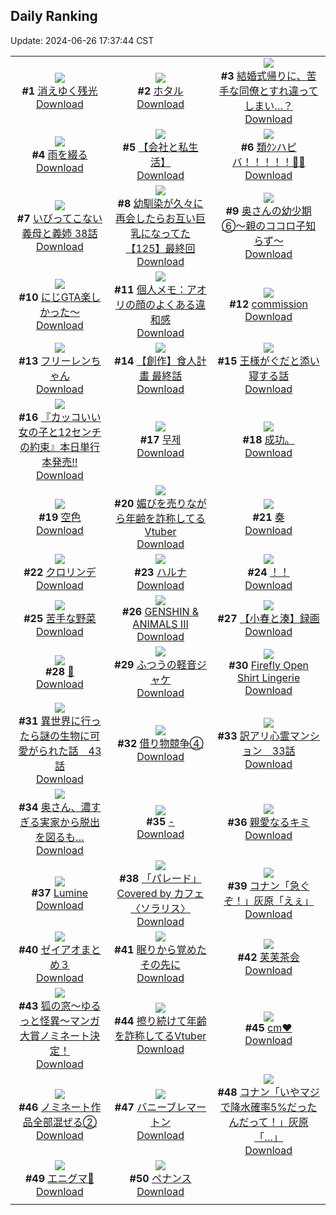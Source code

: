 ## Daily Ranking
Update: 2024-06-26 17:37:44 CST

|      |      |      |
| :----: | :----: | :----: |
| ![](https://i.pixiv.re/c/240x480/img-master/img/2024/06/24/00/00/49/119915880_p0_master1200.jpg)<br>**#1** [消えゆく残光](https://www.pixiv.net/artworks/119915880)<br>[Download](https://i.pixiv.re/img-original/img/2024/06/24/00/00/49/119915880_p0.jpg) | ![](https://i.pixiv.re/c/240x480/img-master/img/2024/06/24/00/00/38/119915858_p0_master1200.jpg)<br>**#2** [ホタル](https://www.pixiv.net/artworks/119915858)<br>[Download](https://i.pixiv.re/img-original/img/2024/06/24/00/00/38/119915858_p0.png) | ![](https://i.pixiv.re/c/240x480/img-master/img/2024/06/24/11/18/31/119926839_p0_master1200.jpg)<br>**#3** [結婚式帰りに、苦手な同僚とすれ違ってしまい…？](https://www.pixiv.net/artworks/119926839)<br>[Download](https://i.pixiv.re/img-original/img/2024/06/24/11/18/31/119926839_p0.jpg) |
| ![](https://i.pixiv.re/c/240x480/img-master/img/2024/06/25/00/00/36/119945611_p0_master1200.jpg)<br>**#4** [雨を綴る](https://www.pixiv.net/artworks/119945611)<br>[Download](https://i.pixiv.re/img-original/img/2024/06/25/00/00/36/119945611_p0.jpg) | ![](https://i.pixiv.re/c/240x480/img-master/img/2024/06/25/12/00/14/119956799_p0_master1200.jpg)<br>**#5** [【会社と私生活】](https://www.pixiv.net/artworks/119956799)<br>[Download](https://i.pixiv.re/img-original/img/2024/06/25/12/00/14/119956799_p0.jpg) | ![](https://i.pixiv.re/c/240x480/img-master/img/2024/06/24/00/00/02/119915727_p0_master1200.jpg)<br>**#6** [類ｸﾝハピバ！！！！！🎂🎉](https://www.pixiv.net/artworks/119915727)<br>[Download](https://i.pixiv.re/img-original/img/2024/06/24/00/00/02/119915727_p0.jpg) |
| ![](https://i.pixiv.re/c/240x480/img-master/img/2024/06/24/01/56/13/119919593_p0_master1200.jpg)<br>**#7** [いびってこない義母と義姉  38話](https://www.pixiv.net/artworks/119919593)<br>[Download](https://i.pixiv.re/img-original/img/2024/06/24/01/56/13/119919593_p0.jpg) | ![](https://i.pixiv.re/c/240x480/img-master/img/2024/06/25/00/03/58/119945920_p0_master1200.jpg)<br>**#8** [幼馴染が久々に再会したらお互い巨乳になってた【125】最終回](https://www.pixiv.net/artworks/119945920)<br>[Download](https://i.pixiv.re/img-original/img/2024/06/25/00/03/58/119945920_p0.jpg) | ![](https://i.pixiv.re/c/240x480/img-master/img/2024/06/24/00/06/21/119916319_p0_master1200.jpg)<br>**#9** [奥さんの幼少期⑥〜親のココロ子知らず〜](https://www.pixiv.net/artworks/119916319)<br>[Download](https://i.pixiv.re/img-original/img/2024/06/24/00/06/21/119916319_p0.jpg) |
| ![](https://i.pixiv.re/c/240x480/img-master/img/2024/06/24/18/05/35/119933826_p0_master1200.jpg)<br>**#10** [にじGTA楽しかった〜](https://www.pixiv.net/artworks/119933826)<br>[Download](https://i.pixiv.re/img-original/img/2024/06/24/18/05/35/119933826_p0.jpg) | ![](https://i.pixiv.re/c/240x480/img-master/img/2024/06/25/06/00/10/119952307_p0_master1200.jpg)<br>**#11** [個人メモ：アオリの顔のよくある違和感](https://www.pixiv.net/artworks/119952307)<br>[Download](https://i.pixiv.re/img-original/img/2024/06/25/06/00/10/119952307_p0.jpg) | ![](https://i.pixiv.re/c/240x480/img-master/img/2024/06/24/09/09/18/119925210_p0_master1200.jpg)<br>**#12** [commission](https://www.pixiv.net/artworks/119925210)<br>[Download](https://i.pixiv.re/img-original/img/2024/06/24/09/09/18/119925210_p0.jpg) |
| ![](https://i.pixiv.re/c/240x480/img-master/img/2024/06/24/00/02/27/119916063_p0_master1200.jpg)<br>**#13** [フリーレンちゃん](https://www.pixiv.net/artworks/119916063)<br>[Download](https://i.pixiv.re/img-original/img/2024/06/24/00/02/27/119916063_p0.png) | ![](https://i.pixiv.re/c/240x480/img-master/img/2024/06/25/17/02/56/119961632_p0_master1200.jpg)<br>**#14** [【創作】食人計畫 最終話](https://www.pixiv.net/artworks/119961632)<br>[Download](https://i.pixiv.re/img-original/img/2024/06/25/17/02/56/119961632_p0.jpg) | ![](https://i.pixiv.re/c/240x480/img-master/img/2024/06/25/00/22/19/119946613_p0_master1200.jpg)<br>**#15** [王様がぐだと添い寝する話](https://www.pixiv.net/artworks/119946613)<br>[Download](https://i.pixiv.re/img-original/img/2024/06/25/00/22/19/119946613_p0.jpg) |
| ![](https://i.pixiv.re/c/240x480/img-master/img/2024/06/25/12/00/31/119956832_p0_master1200.jpg)<br>**#16** [『カッコいい女の子と12センチの約束』本日単行本発売!!](https://www.pixiv.net/artworks/119956832)<br>[Download](https://i.pixiv.re/img-original/img/2024/06/25/12/00/31/119956832_p0.jpg) | ![](https://i.pixiv.re/c/240x480/img-master/img/2024/06/24/15/38/54/119930976_p0_master1200.jpg)<br>**#17** [무제](https://www.pixiv.net/artworks/119930976)<br>[Download](https://i.pixiv.re/img-original/img/2024/06/24/15/38/54/119930976_p0.png) | ![](https://i.pixiv.re/c/240x480/img-master/img/2024/06/25/22/39/57/119967173_p0_master1200.jpg)<br>**#18** [成功。](https://www.pixiv.net/artworks/119967173)<br>[Download](https://i.pixiv.re/img-original/img/2024/06/25/22/39/57/119967173_p0.jpg) |
| ![](https://i.pixiv.re/c/240x480/img-master/img/2024/06/24/00/00/29/119915828_p0_master1200.jpg)<br>**#19** [空色](https://www.pixiv.net/artworks/119915828)<br>[Download](https://i.pixiv.re/img-original/img/2024/06/24/00/00/29/119915828_p0.jpg) | ![](https://i.pixiv.re/c/240x480/img-master/img/2024/06/24/21/41/29/119940189_p0_master1200.jpg)<br>**#20** [媚びを売りながら年齢を詐称してるVtuber](https://www.pixiv.net/artworks/119940189)<br>[Download](https://i.pixiv.re/img-original/img/2024/06/24/21/41/29/119940189_p0.png) | ![](https://i.pixiv.re/c/240x480/img-master/img/2024/06/25/08/06/38/119953888_p0_master1200.jpg)<br>**#21** [奏](https://www.pixiv.net/artworks/119953888)<br>[Download](https://i.pixiv.re/img-original/img/2024/06/25/08/06/38/119953888_p0.png) |
| ![](https://i.pixiv.re/c/240x480/img-master/img/2024/06/24/20/49/57/119938329_p0_master1200.jpg)<br>**#22** [クロリンデ](https://www.pixiv.net/artworks/119938329)<br>[Download](https://i.pixiv.re/img-original/img/2024/06/24/20/49/57/119938329_p0.jpg) | ![](https://i.pixiv.re/c/240x480/img-master/img/2024/06/24/00/00/37/119915854_p0_master1200.jpg)<br>**#23** [ハルナ](https://www.pixiv.net/artworks/119915854)<br>[Download](https://i.pixiv.re/img-original/img/2024/06/24/00/00/37/119915854_p0.png) | ![](https://i.pixiv.re/c/240x480/img-master/img/2024/06/24/16/00/56/119931320_p0_master1200.jpg)<br>**#24** [！！](https://www.pixiv.net/artworks/119931320)<br>[Download](https://i.pixiv.re/img-original/img/2024/06/24/16/00/56/119931320_p0.png) |
| ![](https://i.pixiv.re/c/240x480/img-master/img/2024/06/24/17/56/37/119933490_p0_master1200.jpg)<br>**#25** [苦手な野菜](https://www.pixiv.net/artworks/119933490)<br>[Download](https://i.pixiv.re/img-original/img/2024/06/24/17/56/37/119933490_p0.png) | ![](https://i.pixiv.re/c/240x480/img-master/img/2024/06/25/16/20/09/119960802_p0_master1200.jpg)<br>**#26** [GENSHIN & ANIMALS III](https://www.pixiv.net/artworks/119960802)<br>[Download](https://i.pixiv.re/img-original/img/2024/06/25/16/20/09/119960802_p0.png) | ![](https://i.pixiv.re/c/240x480/img-master/img/2024/06/24/20/05/50/119936990_p0_master1200.jpg)<br>**#27** [【小春と湊】録画](https://www.pixiv.net/artworks/119936990)<br>[Download](https://i.pixiv.re/img-original/img/2024/06/24/20/05/50/119936990_p0.png) |
| ![](https://i.pixiv.re/c/240x480/img-master/img/2024/06/25/15/48/18/119960261_p0_master1200.jpg)<br>**#28** [🌌](https://www.pixiv.net/artworks/119960261)<br>[Download](https://i.pixiv.re/img-original/img/2024/06/25/15/48/18/119960261_p0.png) | ![](https://i.pixiv.re/c/240x480/img-master/img/2024/06/24/00/41/12/119917675_p0_master1200.jpg)<br>**#29** [ふつうの軽音ジャケ](https://www.pixiv.net/artworks/119917675)<br>[Download](https://i.pixiv.re/img-original/img/2024/06/24/00/41/12/119917675_p0.jpg) | ![](https://i.pixiv.re/c/240x480/img-master/img/2024/06/24/02/47/43/119920552_p0_master1200.jpg)<br>**#30** [Firefly Open Shirt Lingerie](https://www.pixiv.net/artworks/119920552)<br>[Download](https://i.pixiv.re/img-original/img/2024/06/24/02/47/43/119920552_p0.jpg) |
| ![](https://i.pixiv.re/c/240x480/img-master/img/2024/06/25/00/01/22/119945715_p0_master1200.jpg)<br>**#31** [異世界に行ったら謎の生物に可愛がられた話　43話](https://www.pixiv.net/artworks/119945715)<br>[Download](https://i.pixiv.re/img-original/img/2024/06/25/00/01/22/119945715_p0.jpg) | ![](https://i.pixiv.re/c/240x480/img-master/img/2024/06/24/17/21/56/119932765_p0_master1200.jpg)<br>**#32** [借り物競争④](https://www.pixiv.net/artworks/119932765)<br>[Download](https://i.pixiv.re/img-original/img/2024/06/24/17/21/56/119932765_p0.jpg) | ![](https://i.pixiv.re/c/240x480/img-master/img/2024/06/25/17/45/42/119962412_p0_master1200.jpg)<br>**#33** [訳アリ心霊マンション　33話](https://www.pixiv.net/artworks/119962412)<br>[Download](https://i.pixiv.re/img-original/img/2024/06/25/17/45/42/119962412_p0.jpg) |
| ![](https://i.pixiv.re/c/240x480/img-master/img/2024/06/25/00/00/14/119945514_p0_master1200.jpg)<br>**#34** [奥さん、濃すぎる実家から脱出を図るも…](https://www.pixiv.net/artworks/119945514)<br>[Download](https://i.pixiv.re/img-original/img/2024/06/25/00/00/14/119945514_p0.jpg) | ![](https://i.pixiv.re/c/240x480/img-master/img/2024/06/24/00/00/35/119915847_p0_master1200.jpg)<br>**#35** [-](https://www.pixiv.net/artworks/119915847)<br>[Download](https://i.pixiv.re/img-original/img/2024/06/24/00/00/35/119915847_p0.jpg) | ![](https://i.pixiv.re/c/240x480/img-master/img/2024/06/24/22/27/52/119941991_p0_master1200.jpg)<br>**#36** [親愛なるキミ](https://www.pixiv.net/artworks/119941991)<br>[Download](https://i.pixiv.re/img-original/img/2024/06/24/22/27/52/119941991_p0.jpg) |
| ![](https://i.pixiv.re/c/240x480/img-master/img/2024/06/24/07/56/30/119924191_p0_master1200.jpg)<br>**#37** [Lumine](https://www.pixiv.net/artworks/119924191)<br>[Download](https://i.pixiv.re/img-original/img/2024/06/24/07/56/30/119924191_p0.png) | ![](https://i.pixiv.re/c/240x480/img-master/img/2024/06/25/19/36/53/119965346_p0_master1200.jpg)<br>**#38** [「パレード」Covered by カフェ〈ソラリス〉](https://www.pixiv.net/artworks/119965346)<br>[Download](https://i.pixiv.re/img-original/img/2024/06/25/19/36/53/119965346_p0.jpg) | ![](https://i.pixiv.re/c/240x480/img-master/img/2024/06/24/16/42/26/119932010_p0_master1200.jpg)<br>**#39** [コナン「急ぐぞ！」灰原「えぇ」](https://www.pixiv.net/artworks/119932010)<br>[Download](https://i.pixiv.re/img-original/img/2024/06/24/16/42/26/119932010_p0.jpg) |
| ![](https://i.pixiv.re/c/240x480/img-master/img/2024/06/25/09/39/51/119954975_p0_master1200.jpg)<br>**#40** [ゼイアオまとめ３](https://www.pixiv.net/artworks/119954975)<br>[Download](https://i.pixiv.re/img-original/img/2024/06/25/09/39/51/119954975_p0.png) | ![](https://i.pixiv.re/c/240x480/img-master/img/2024/06/24/00/00/15/119915783_p0_master1200.jpg)<br>**#41** [眠りから覚めたその先に](https://www.pixiv.net/artworks/119915783)<br>[Download](https://i.pixiv.re/img-original/img/2024/06/24/00/00/15/119915783_p0.jpg) | ![](https://i.pixiv.re/c/240x480/img-master/img/2024/06/25/20/07/14/119966207_p0_master1200.jpg)<br>**#42** [芙芙茶会](https://www.pixiv.net/artworks/119966207)<br>[Download](https://i.pixiv.re/img-original/img/2024/06/25/20/07/14/119966207_p0.jpg) |
| ![](https://i.pixiv.re/c/240x480/img-master/img/2024/06/24/12/54/00/119928390_p0_master1200.jpg)<br>**#43** [狐の窓～ゆるっと怪異～マンガ大賞ノミネート決定！](https://www.pixiv.net/artworks/119928390)<br>[Download](https://i.pixiv.re/img-original/img/2024/06/24/12/54/00/119928390_p0.png) | ![](https://i.pixiv.re/c/240x480/img-master/img/2024/06/25/20/55/49/119967639_p0_master1200.jpg)<br>**#44** [擦り続けて年齢を詐称してるVtuber](https://www.pixiv.net/artworks/119967639)<br>[Download](https://i.pixiv.re/img-original/img/2024/06/25/20/55/49/119967639_p0.png) | ![](https://i.pixiv.re/c/240x480/img-master/img/2024/06/24/20/39/18/119937985_p0_master1200.jpg)<br>**#45** [cm❤️](https://www.pixiv.net/artworks/119937985)<br>[Download](https://i.pixiv.re/img-original/img/2024/06/24/20/39/18/119937985_p0.png) |
| ![](https://i.pixiv.re/c/240x480/img-master/img/2024/06/25/12/43/55/119957537_p0_master1200.jpg)<br>**#46** [ノミネート作品全部混ぜる②](https://www.pixiv.net/artworks/119957537)<br>[Download](https://i.pixiv.re/img-original/img/2024/06/25/12/43/55/119957537_p0.png) | ![](https://i.pixiv.re/c/240x480/img-master/img/2024/06/24/00/00/08/119915760_p0_master1200.jpg)<br>**#47** [バニーブレマートン](https://www.pixiv.net/artworks/119915760)<br>[Download](https://i.pixiv.re/img-original/img/2024/06/24/00/00/08/119915760_p0.png) | ![](https://i.pixiv.re/c/240x480/img-master/img/2024/06/25/17/19/12/119961877_p0_master1200.jpg)<br>**#48** [コナン「いやマジで降水確率5%だったんだって！」灰原「…」](https://www.pixiv.net/artworks/119961877)<br>[Download](https://i.pixiv.re/img-original/img/2024/06/25/17/19/12/119961877_p0.jpg) |
| ![](https://i.pixiv.re/c/240x480/img-master/img/2024/06/25/07/19/02/119953276_p0_master1200.jpg)<br>**#49** [エニグマ💊](https://www.pixiv.net/artworks/119953276)<br>[Download](https://i.pixiv.re/img-original/img/2024/06/25/07/19/02/119953276_p0.png) | ![](https://i.pixiv.re/c/240x480/img-master/img/2024/06/24/16/00/45/119931316_p0_master1200.jpg)<br>**#50** [ペナンス](https://www.pixiv.net/artworks/119931316)<br>[Download](https://i.pixiv.re/img-original/img/2024/06/24/16/00/45/119931316_p0.jpg) |
|      |

